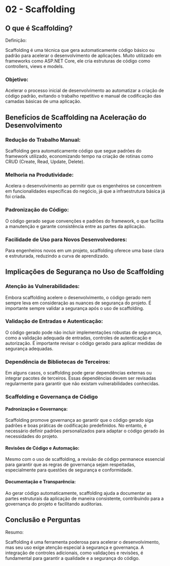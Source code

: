 # 02 - Scaffolding

## O que é Scaffolding?

Definição:

Scaffolding é uma técnica que gera automaticamente código básico ou padrão para acelerar o desenvolvimento de aplicações. Muito utilizado em frameworks como ASP.NET Core, ele cria estruturas de código como controllers, views e models.

### Objetivo:
Acelerar o processo inicial de desenvolvimento ao automatizar a criação de código padrão, evitando o trabalho repetitivo e manual de codificação das camadas básicas de uma aplicação.

## Benefícios de Scaffolding na Aceleração do Desenvolvimento

### Redução do Trabalho Manual:

Scaffolding gera automaticamente código que segue padrões do framework utilizado, economizando tempo na criação de rotinas como CRUD (Create, Read, Update, Delete).

### Melhoria na Produtividade:

Acelera o desenvolvimento ao permitir que os engenheiros se concentrem em funcionalidades específicas do negócio, já que a infraestrutura básica já foi criada.

### Padronização do Código:

O código gerado segue convenções e padrões do framework, o que facilita a manutenção e garante consistência entre as partes da aplicação.

### Facilidade de Uso para Novos Desenvolvedores:

Para engenheiros novos em um projeto, scaffolding oferece uma base clara e estruturada, reduzindo a curva de aprendizado.

## Implicações de Segurança no Uso de Scaffolding

### Atenção às Vulnerabilidades:

Embora scaffolding acelere o desenvolvimento, o código gerado nem sempre leva em consideração as nuances de segurança do projeto. É importante sempre validar a segurança após o uso de scaffolding.

### Validação de Entradas e Autenticação:

O código gerado pode não incluir implementações robustas de segurança, como a validação adequada de entradas, controles de autenticação e autorização. É importante revisar o código gerado para aplicar medidas de segurança adequadas.

### Dependência de Bibliotecas de Terceiros:

Em alguns casos, o scaffolding pode gerar dependências externas ou integrar pacotes de terceiros. Essas dependências devem ser revisadas regularmente para garantir que não existam vulnerabilidades conhecidas.

### Scaffolding e Governança de Código 

#### Padronização e Governança:

Scaffolding promove governança ao garantir que o código gerado siga padrões e boas práticas de codificação predefinidos. No entanto, é necessário definir padrões personalizados para adaptar o código gerado às necessidades do projeto.

#### Revisões de Código e Automação:

Mesmo com o uso de scaffolding, a revisão de código permanece essencial para garantir que as regras de governança sejam respeitadas, especialmente para questões de segurança e conformidade.

#### Documentação e Transparência:

Ao gerar código automaticamente, scaffolding ajuda a documentar as partes estruturais da aplicação de maneira consistente, contribuindo para a governança do projeto e facilitando auditorias.

## Conclusão e Perguntas

Resumo:

Scaffolding é uma ferramenta poderosa para acelerar o desenvolvimento, mas seu uso exige atenção especial à segurança e governança. A integração de controles adicionais, como validações e revisões, é fundamental para garantir a qualidade e a segurança do código.
